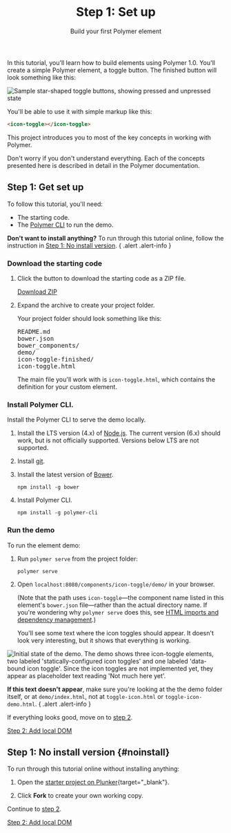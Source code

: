 ﻿---
title: "Step 1: Set up"
subtitle: "Build your first Polymer element"
---

<!-- toc -->

In this tutorial, you’ll learn how to build elements using Polymer 1.0. You'll
create a simple Polymer element, a toggle button. The finished button will look
something like this:

![Sample star-shaped toggle buttons, showing pressed and unpressed
state](/images/1.0/first-element/sample-toggles.png)

You'll be able to use it with simple markup like this:

```html
<icon-toggle></icon-toggle>
```

This project introduces you to most of the key concepts in working with
Polymer.

Don't worry if you don't understand everything. Each of the concepts presented
here is described in detail in the Polymer documentation.


## Step 1: Get set up

To follow this tutorial, you'll need:

-   The starting code.
-   The [Polymer CLI](/1.0/docs/tools/polymer-cli) to run the demo.


**Don't want to install anything?** To run through this tutorial online,
follow the instruction in [Step 1: No install version](#noinstall).
{ .alert .alert-info }


### Download the starting code

1.  Click the button to download the starting code as a ZIP file.

    <a class="blue-button" href="https://github.com/googlecodelabs/polymer-first-elements/releases/download/v1.0/polymer-first-elements.zip">
      Download ZIP
    </a>

2.  Expand the archive to create your project folder.

    Your project folder should look something like
    this:

    <pre>
    README.md
    bower.json
    bower_components/
    demo/
    icon-toggle-finished/
    icon-toggle.html
    </pre>

    The main file you'll work with is `icon-toggle.html`, which contains the definition for your custom element.


### Install Polymer CLI.

Install the Polymer CLI to serve the demo locally.

1.  Install the LTS version (4.x) of [Node.js](https://nodejs.org/en/download/).
    The current version (6.x) should work, but is not officially supported. Versions
    below LTS are not supported.

2.  Install [git](https://git-scm.com/downloads).

3.  Install the latest version of [Bower](http://bower.io/#install-bower).

        npm install -g bower

4.  Install Polymer CLI.

        npm install -g polymer-cli

### Run the demo

To run the element demo:

1.  Run `polymer serve` from the project folder:

        polymer serve

2.  Open `localhost:8080/components/icon-toggle/demo/` in your browser.

    (Note that the path uses `icon-toggle`—the
    component name listed in this element's `bower.json` file—rather than the actual directory name.
    If you're wondering why `polymer serve` does this, see [HTML imports and dependency
    management](/1.0/docs/tools/polymer-cli#element-imports).)

    You'll see some text where the icon toggles should appear. It doesn't look
    very interesting, but it shows that everything is working.


<img src="/images/1.0/first-element/starting-state.png" alt="Initial state of the demo. The demo shows three icon-toggle elements, two labeled 'statically-configured icon toggles' and one labeled 'data-bound icon toggle'. Since the icon toggles are not implemented yet, they appear as placeholder text reading 'Not much here yet'." title="Initial demo">

**If this text doesn't appear**, make sure you're looking at the the demo folder itself, or at `demo/index.html`,
not at `toggle-icon.html` or `toggle-icon-demo.html`.
{ .alert .alert-info }

If everything looks good, move on to [step 2](step-2).

<a class="blue-button" href="step-2">Step 2: Add local DOM</a>



## Step 1: No install version {#noinstall}

To run through this tutorial online without installing anything:

1.  Open the [starter project on Plunker](https://plnkr.co/edit/QfsudzAPCbAu56Qpb7eB?p=preview){target="\_blank"}.

2. Click **Fork** to create your own working copy.

Continue to [step 2](step-2).

<a class="blue-button" href="step-2">Step 2: Add local DOM</a>
